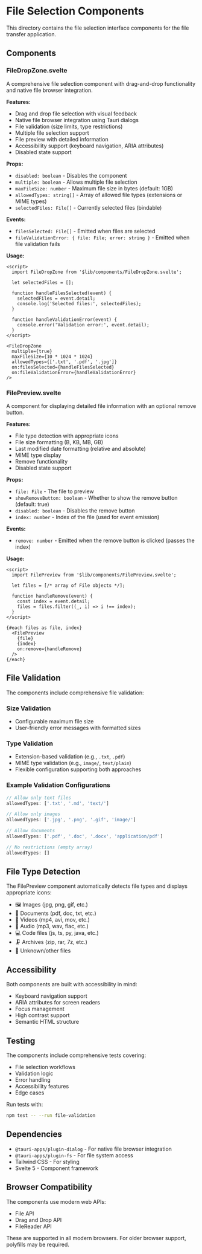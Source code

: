 # File Selection Components

This directory contains the file selection interface components for the file transfer application.

## Components

### FileDropZone.svelte

A comprehensive file selection component with drag-and-drop functionality and native file browser integration.

**Features:**
- Drag and drop file selection with visual feedback
- Native file browser integration using Tauri dialogs
- File validation (size limits, type restrictions)
- Multiple file selection support
- File preview with detailed information
- Accessibility support (keyboard navigation, ARIA attributes)
- Disabled state support

**Props:**
- `disabled: boolean` - Disables the component
- `multiple: boolean` - Allows multiple file selection
- `maxFileSize: number` - Maximum file size in bytes (default: 1GB)
- `allowedTypes: string[]` - Array of allowed file types (extensions or MIME types)
- `selectedFiles: File[]` - Currently selected files (bindable)

**Events:**
- `filesSelected: File[]` - Emitted when files are selected
- `fileValidationError: { file: File; error: string }` - Emitted when file validation fails

**Usage:**
```svelte
<script>
  import FileDropZone from '$lib/components/FileDropZone.svelte';
  
  let selectedFiles = [];
  
  function handleFilesSelected(event) {
    selectedFiles = event.detail;
    console.log('Selected files:', selectedFiles);
  }
  
  function handleValidationError(event) {
    console.error('Validation error:', event.detail);
  }
</script>

<FileDropZone
  multiple={true}
  maxFileSize={10 * 1024 * 1024}
  allowedTypes={['.txt', '.pdf', '.jpg']}
  on:filesSelected={handleFilesSelected}
  on:fileValidationError={handleValidationError}
/>
```

### FilePreview.svelte

A component for displaying detailed file information with an optional remove button.

**Features:**
- File type detection with appropriate icons
- File size formatting (B, KB, MB, GB)
- Last modified date formatting (relative and absolute)
- MIME type display
- Remove functionality
- Disabled state support

**Props:**
- `file: File` - The file to preview
- `showRemoveButton: boolean` - Whether to show the remove button (default: true)
- `disabled: boolean` - Disables the remove button
- `index: number` - Index of the file (used for event emission)

**Events:**
- `remove: number` - Emitted when the remove button is clicked (passes the index)

**Usage:**
```svelte
<script>
  import FilePreview from '$lib/components/FilePreview.svelte';
  
  let files = [/* array of File objects */];
  
  function handleRemove(event) {
    const index = event.detail;
    files = files.filter((_, i) => i !== index);
  }
</script>

{#each files as file, index}
  <FilePreview 
    {file} 
    {index} 
    on:remove={handleRemove}
  />
{/each}
```

## File Validation

The components include comprehensive file validation:

### Size Validation
- Configurable maximum file size
- User-friendly error messages with formatted sizes

### Type Validation
- Extension-based validation (e.g., `.txt`, `.pdf`)
- MIME type validation (e.g., `image/`, `text/plain`)
- Flexible configuration supporting both approaches

### Example Validation Configurations

```javascript
// Allow only text files
allowedTypes: ['.txt', '.md', 'text/']

// Allow only images
allowedTypes: ['.jpg', '.png', '.gif', 'image/']

// Allow documents
allowedTypes: ['.pdf', '.doc', '.docx', 'application/pdf']

// No restrictions (empty array)
allowedTypes: []
```

## File Type Detection

The FilePreview component automatically detects file types and displays appropriate icons:

- 🖼️ Images (jpg, png, gif, etc.)
- 📄 Documents (pdf, doc, txt, etc.)
- 🎥 Videos (mp4, avi, mov, etc.)
- 🎵 Audio (mp3, wav, flac, etc.)
- 💻 Code files (js, ts, py, java, etc.)
- 🗜️ Archives (zip, rar, 7z, etc.)
- 📁 Unknown/other files

## Accessibility

Both components are built with accessibility in mind:

- Keyboard navigation support
- ARIA attributes for screen readers
- Focus management
- High contrast support
- Semantic HTML structure

## Testing

The components include comprehensive tests covering:

- File selection workflows
- Validation logic
- Error handling
- Accessibility features
- Edge cases

Run tests with:
```bash
npm test -- --run file-validation
```

## Dependencies

- `@tauri-apps/plugin-dialog` - For native file browser integration
- `@tauri-apps/plugin-fs` - For file system access
- Tailwind CSS - For styling
- Svelte 5 - Component framework

## Browser Compatibility

The components use modern web APIs:
- File API
- Drag and Drop API
- FileReader API

These are supported in all modern browsers. For older browser support, polyfills may be required.